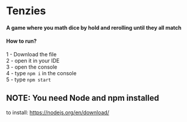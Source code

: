 # Tenzies
#### A game where you math dice by hold and rerolling until they all match


#### How to run?
1 - Download the file<br>
2 - open it in your IDE<br>
3 - open the console<br>
4 - type `npm i` in the console<br>
5 - type `npm start`<br>

## NOTE: You need Node and npm installed
to install: https://nodejs.org/en/download/

